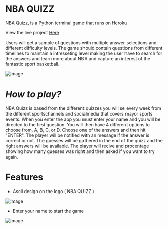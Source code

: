 # **NBA QUIZZ**

NBA Quizz, is a Python terminal game that runs on Heroku.

View the live project [Here](https://nbaquizz.herokuapp.com)

Users will get a sample of questions with multiple answer selections and different difficulty levels. The game should contain questions from different timelines to maintain a intresseting level making the user have to search for the answers and learn more about NBA and capture an interest of the fantastic sport basketball.

![image](https://user-images.githubusercontent.com/100356636/179196042-9378f584-9e41-4667-bef4-b0798d8e554d.png)

# *How to play?*

NBA Quizz is based from the different quizzes you will se every week from the different sportschannels and socialmedia that covers mayor sports events.
When you enter the app you must enter your name and you will be directed to the first question. You will then have 4 different options to choose from. A, B, C, or D.
Choose one of the answers and then hit "ENTER". The player will be notified with an message if the answer is correct or not.
The guesses will be gathered in the end of the quizz and the right answers will be available. The player will recive and procentage showing how many guesses was right and then asked if you want to try again. 

# **Features**

* Ascii design on the logo ( NBA QUIZZ )

![image](https://user-images.githubusercontent.com/100356636/179201570-ea226adf-08ab-4c36-8d97-d8a5e6cd22e3.png)

* Enter your name to start the game

![image](https://user-images.githubusercontent.com/100356636/179202722-750f3210-3c59-4b97-9127-df6585c5b326.png)
